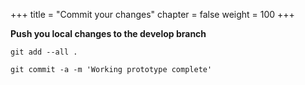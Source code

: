 +++
title = "Commit your changes"
chapter = false
weight = 100
+++

**Push you local changes to the develop branch**

`git add --all .`

`git commit -a -m 'Working prototype complete'`

